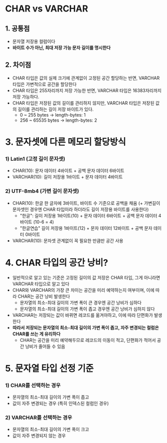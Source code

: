 # CHAR vs VARCHAR

## 1. 공통점
- 문자열 저장용 컬럼이다
- **바이트 수가 아닌, 최대 저장 가능 문자 길이를 명시한다**

## 2. 차이점
- CHAR 타입은 값의 실제 크기에 관계없이 고정된 공간 할당하는 반면, VARCHAR 타입은 가변적으로 공간을 할당한다
- CHAR 타입은 255자리까지 저장 가능한 반면, VARCHAR 타입은 16383자리까지 저장 가능하다.
- CHAR 타입은 저장된 값의 길이를 관리하지 않지만, VARCHAR 타입은 저장된 값의 길이를 관리하는 길이 저장 바이트가 있다.
  - 0 ~ 255 bytes -> length-bytes: 1
  - 256 ~ 65535 bytes -> length-bytes: 2


# 3. 문자셋에 다른 메모리 할당방식
### 1) Latin1 (고정 길이 문자셋)
- CHAR(10): 문자 데이터 4바이트 + 공백 문자 데이터 6바이트
- VARCHAR(10): 길이 저장용 1바이트 + 문자 데이터 4바이트
### 2) UTF-8mb4 (가변 길이 문자셋)
- CHAR(10): 한글 한 글자에 3바이트, 바이트 수 기준으로 공백을 채움 (+ 가변길이 문자셋인 경우엔 CHAR 타입이라 하더라도 길이 저장용 바이트를 사용한다)
  - "한글": 길이 저장용 1바이트(10) + 문자 데이터 6바이트 + 공백 문자 데이터 4바이트 (10-6 = 4)
  - "한글연습" 길이 저장용 1바이트(12) + 문자 데이터 12바이트 + 공백 문자 데이터 0바이트
- VARCHAR(10): 문자셋 관계없이 꼭 필요한 만큼만 공간 사용

# 4. CHAR 타입의 공간 낭비?
- 일반적으로 알고 있는 기준은 고정된 길이의 값 저장은 CHAR 타입, 그게 아니라면 VARCHAR 타입으로 알고 있다
- CHAR와 VARCHAR의 가장 큰 차이는 공간을 미리 예약하는지 여부이며, 이에 따라 CHAR는 공간 낭비 발생한다
  - 문자열의 최소-최대 길이의 가변 폭이 큰 경우엔 공간 낭비가 심하다
  - 문자열의 최소-최대 길이의 가변 폭이 좁고 경우엔 공간 낭비가 심하지 않다
- VARCHAR는 저장되는 값이 바뀌면 레코드를 옮겨야하고, 이에 따라 단편화가 발생한다
- **따라서 저장되는 문자열의 최소-최대 길이의 가변 폭이 좁고, 자주 변경되는 컬럼은 CHAR를 쓰는 게 유리하다**
  - CHAR는 공간을 미리 예약해두므로 레코드의 이동이 적고, 단편화가 적어서 공간 낭비가 줄어들 수 있음

# 5. 문자열 타입 선정 기준
### 1) CHAR를 선택하는 경우
- 문자열의 최소-최대 길이의 가변 폭이 좁고
- 값이 자주 변경되는 경우 (특히 인덱스된 컬럼인 경우)
### 2) VARCHAR를 선택하는 경우
- 문자열의 최소-최대 길이의 가변 폭이 크고
- 값이 자주 변경되지 않는 경우
